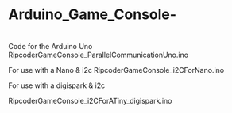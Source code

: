 # Arduino_Game_Console-
#

Code for the Arduino Uno
RipcoderGameConsole_ParallelCommunicationUno.ino


 
  For use with a Nano & i2c 
RipcoderGameConsole_i2CForNano.ino 

 For use with a digispark & i2c 

RipcoderGameConsole_i2CForATiny_digispark.ino

 

